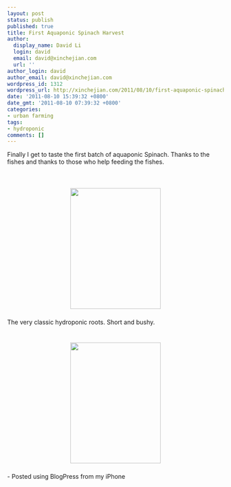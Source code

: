 ```yaml
---
layout: post
status: publish
published: true
title: First Aquaponic Spinach Harvest
author:
  display_name: David Li
  login: david
  email: david@xinchejian.com
  url: ''
author_login: david
author_email: david@xinchejian.com
wordpress_id: 1312
wordpress_url: http://xinchejian.com/2011/08/10/first-aquaponic-spinach-harvest/
date: '2011-08-10 15:39:32 +0800'
date_gmt: '2011-08-10 07:39:32 +0800'
categories:
- urban farming
tags:
- hydroponic
comments: []
---
```

<p>Finally I get to taste the first batch of aquaponic Spinach. Thanks to the fishes and thanks to those who help feeding the fishes.<br />
<br /><br /><center><a href='http://xinchejian.com/wp-content/uploads/2011/08/8CF0AB7F-1A41-402D-AC15-D12D32ECD2BF0.jpg'><img src='http://xinchejian.com/wp-content/uploads/2011/08/8CF0AB7F-1A41-402D-AC15-D12D32ECD2BF0.jpg' border='0' width='210' height='281' style='margin:5px'></a></center><br />The very classic hydroponic roots. Short and bushy.<br />
<br /><br /><center><a href='http://xinchejian.com/wp-content/uploads/2011/08/8BA7CDA4-8982-4E59-B2E6-8B70F7529AB71.jpg'><img src='http://xinchejian.com/wp-content/uploads/2011/08/8BA7CDA4-8982-4E59-B2E6-8B70F7529AB71.jpg' border='0' width='210' height='281' style='margin:5px'></a></center><br />- Posted using BlogPress from my iPhone<br /></p>
